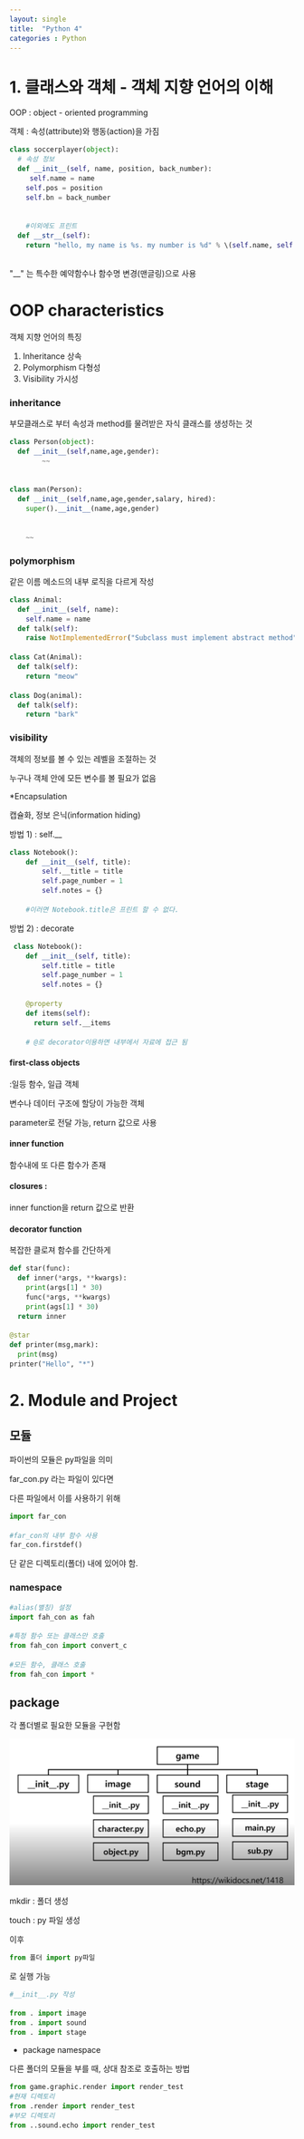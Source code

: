 ```yaml
---
layout: single
title:  "Python 4"
categories : Python
---
```




# 1. 클래스와 객체 - 객체 지향 언어의 이해



OOP : object - oriented programming

객체 : 속성(attribute)와 행동(action)을 가짐



```python
class soccerplayer(object):
  # 속성 정보
  def __init__(self, name, position, back_number):
     self.name = name
    self.pos = position
    self.bn = back_number
    
    
	#이외에도 프린트
  def __str__(self):
    return "hello, my name is %s. my number is %d" % \(self.name, self.bn)
    
```

"__" 는 특수한 예약함수나 함수명 변경(맨글링)으로 사용



 

# OOP characteristics

객체 지향 언어의 특징



1. Inheritance 상속
2. Polymorphism 다형성
3. Visibility  가시성



### inheritance

부모클래스로 부터 속성과 method를 물려받은 자식 클래스를 생성하는 것



```python
class Person(object):
  def __init__(self,name,age,gender):
		~~
    
  
class man(Person):
  def __init__(self,name,age,gender,salary, hired):
    super().__init__(name,age,gender)
    
    
	~~

```



### polymorphism

같은 이름 메소드의 내부 로직을 다르게 작성

```python
class Animal:
  def __init__(self, name):
    self.name = name
  def talk(self):
    raise NotImplementedError("Subclass must implement abstract method")

class Cat(Animal):
  def talk(self):
    return "meow"

class Dog(animal):
  def talk(self):
    return "bark"
```



### visibility

객체의 정보를 볼 수 있는 레벨을 조절하는 것

누구나 객체 안에 모든 변수를 볼 필요가 없음

 

*Encapsulation

캡슐화, 정보 은닉(information hiding)



방법 1) : self.__

```python
class Notebook():
    def __init__(self, title):
        self.__title = title
        self.page_number = 1
        self.notes = {}
    
   	#이러면 Notebook.title은 프린트 할 수 없다.
```



방법 2) : decorate

```python
 class Notebook():
    def __init__(self, title):
        self.title = title
        self.page_number = 1
        self.notes = {}
    
    @property
    def items(self):
      return self.__items
    
    # @로 decorator이용하면 내부에서 자료에 접근 됨
```

 



#### first-class objects

:일등 함수, 일급 객체

변수나 데이터 구조에 할당이 가능한 객체

parameter로 전달 가능, return 값으로 사용



#### inner function

함수내에 또 다른 함수가 존재



#### closures :

inner function을 return 값으로 반환



#### decorator function

복잡한 클로져 함수를 간단하게



```python
def star(func):
  def inner(*args, **kwargs):
    print(args[1] * 30)
    func(*args, **kwargs)
    print(ags[1] * 30)
  return inner

@star
def printer(msg,mark):
  print(msg)
printer("Hello", "*")
```



 # 2. Module and Project



## 모듈

파이썬의 모듈은 py파일을 의미



far_con.py 라는 파일이 있다면



다른 파일에서 이를 사용하기 위해 

```python
import far_con

#far_con의 내부 함수 사용
far_con.firstdef()
```



단 같은 디렉토리(폴더) 내에 있어야 함.

 ### namespace



```python
#alias(별칭) 설정
import fah_con as fah

#특정 함수 또는 클래스만 호출
from fah_con import convert_c

#모든 함수, 클래스 호출
from fah_con import * 
```



## package

각 폴더별로 필요한 모듈을 구현함

![image-20220921151543110](../images/2022-09-20-Python-4/image-20220921151543110.png)



mkdir : 폴더 생성

touch : py 파일 생성



이후

```python
from 폴더 import py파일
```

로 실행 가능



```python
#__init__.py 작성

from . import image
from . import sound
from . import stage
```



* package namespace

다른 폴더의 모듈을 부를 때, 상대 참조로 호출하는 방법

```python
from game.graphic.render import render_test
#현재 디렉토리
from .render import render_test
#부모 디렉토리
from ..sound.echo import render_test

```







